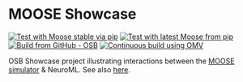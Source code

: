 # MOOSE Showcase

[![Test with Moose stable via pip](https://github.com/OpenSourceBrain/MOOSEShowcase/actions/workflows/ci_pip.yml/badge.svg)](https://github.com/OpenSourceBrain/MOOSEShowcase/actions/workflows/ci_pip.yml)
[![Test with latest Moose from pip](https://github.com/OpenSourceBrain/MOOSEShowcase/actions/workflows/ci_pre_pip.yml/badge.svg)](https://github.com/OpenSourceBrain/MOOSEShowcase/actions/workflows/ci_pre_pip.yml)
[![Build from GitHub - OSB](https://github.com/OpenSourceBrain/MOOSEShowcase/actions/workflows/build-ci.yml/badge.svg)](https://github.com/OpenSourceBrain/MOOSEShowcase/actions/workflows/build-ci.yml)
[![Continuous build using OMV](https://github.com/OpenSourceBrain/MOOSEShowcase/actions/workflows/omv-ci.yml/badge.svg)](https://github.com/OpenSourceBrain/MOOSEShowcase/actions/workflows/omv-ci.yml)

OSB Showcase project illustrating interactions between the [MOOSE simulator](https://moose.ncbs.res.in) &amp; NeuroML. See also [here](https://docs.neuroml.org/Userdocs/Software/SupportingTools.html#moose). 


